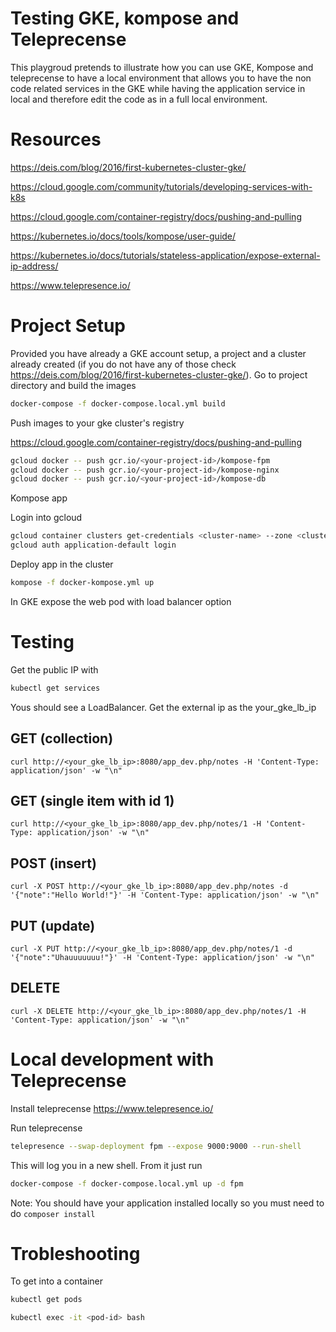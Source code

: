 # Testing GKE, kompose and Teleprecense

This playgroud pretends to illustrate how you can use GKE, Kompose and teleprecense to have a local environment that allows you to have the non code related services in the GKE while having the application service in local and therefore edit the code as in a full local environment. 


# Resources

https://deis.com/blog/2016/first-kubernetes-cluster-gke/

https://cloud.google.com/community/tutorials/developing-services-with-k8s

https://cloud.google.com/container-registry/docs/pushing-and-pulling

https://kubernetes.io/docs/tools/kompose/user-guide/

https://kubernetes.io/docs/tutorials/stateless-application/expose-external-ip-address/

https://www.telepresence.io/



# Project Setup

Provided you have already a GKE account setup, a project and a cluster already created (if you do not have any of those check https://deis.com/blog/2016/first-kubernetes-cluster-gke/). Go to project directory and build the images

```bash
docker-compose -f docker-compose.local.yml build
```

Push images to your gke cluster's registry

https://cloud.google.com/container-registry/docs/pushing-and-pulling

```bash
gcloud docker -- push gcr.io/<your-project-id>/kompose-fpm
gcloud docker -- push gcr.io/<your-project-id>/kompose-nginx
gcloud docker -- push gcr.io/<your-project-id>/kompose-db
```

Kompose app

Login into gcloud

```bash
gcloud container clusters get-credentials <cluster-name> --zone <cluster-zone>
gcloud auth application-default login
```

Deploy app in the cluster
```bash
kompose -f docker-kompose.yml up
```

In GKE expose the web pod with load balancer option

# Testing

Get the public IP with

```bash
kubectl get services
```

Yous should see a LoadBalancer. Get the external ip as the your_gke_lb_ip

## GET (collection)

`curl http://<your_gke_lb_ip>:8080/app_dev.php/notes -H 'Content-Type: application/json' -w "\n"`

## GET (single item with id 1)

`curl http://<your_gke_lb_ip>:8080/app_dev.php/notes/1 -H 'Content-Type: application/json' -w "\n"`

## POST (insert)

`curl -X POST http://<your_gke_lb_ip>:8080/app_dev.php/notes -d '{"note":"Hello World!"}' -H 'Content-Type: application/json' -w "\n"`

## PUT (update)

`curl -X PUT http://<your_gke_lb_ip>:8080/app_dev.php/notes/1 -d '{"note":"Uhauuuuuuu!"}' -H 'Content-Type: application/json' -w "\n"`

## DELETE

`curl -X DELETE http://<your_gke_lb_ip>:8080/app_dev.php/notes/1 -H 'Content-Type: application/json' -w "\n"`

# Local development with Teleprecense

Install teleprecense https://www.telepresence.io/

Run teleprecense

```bash
telepresence --swap-deployment fpm --expose 9000:9000 --run-shell
```

This will log you in a new shell. From it just run

```bash
docker-compose -f docker-compose.local.yml up -d fpm
```

Note: You should have your application installed locally so you must need to do ```composer install```

# Trobleshooting

To get into a container

```bash
kubectl get pods
```

```bash
kubectl exec -it <pod-id> bash
```